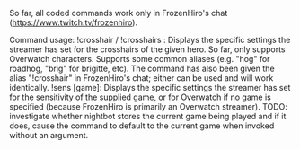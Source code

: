So far, all coded commands work only in FrozenHiro's chat (https://www.twitch.tv/frozenhiro).

Command usage:
!crosshair / !crosshairs <hero>: Displays the specific settings the streamer has set for the crosshairs of the given hero. So far, only supports Overwatch characters. Supports some common aliases (e.g. "hog" for roadhog, "brig" for brigitte, etc). The command has also been given the alias "!crosshair" in FrozenHiro's chat; either can be used and will work identically.
!sens [game]: Displays the specific settings the streamer has set for the sensitivity of the supplied game, or for Overwatch if no game is specified (because FrozenHiro is primarily an Overwatch streamer). TODO: investigate whether nightbot stores the current game being played and if it does, cause the command to default to the current game when invoked without an argument.
